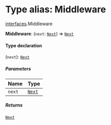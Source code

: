 # Type alias: Middleware

[interfaces](/en/auto-docs/editor/modules/interfaces.md).Middleware

**Middleware**: (`next`: [`Next`](/en/auto-docs/editor/types/interfaces.Next.md)) => [`Next`](/en/auto-docs/editor/types/interfaces.Next.md)

#### Type declaration

(`next`): [`Next`](/en/auto-docs/editor/types/interfaces.Next.md)

##### Parameters

| Name | Type |
| :------ | :------ |
| `next` | [`Next`](/en/auto-docs/editor/types/interfaces.Next.md) |

##### Returns

[`Next`](/en/auto-docs/editor/types/interfaces.Next.md)
